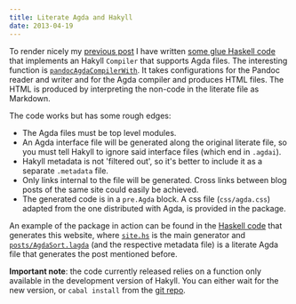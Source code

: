 ```yaml
---
title: Literate Agda and Hakyll
date: 2013-04-19
---
```


To render nicely my [previous post](/posts/AgdaSort.html) I have written [some
glue Haskell code](http://hackage.haskell.org/package/hakyll-agda) that
implements an Hakyll `Compiler` that supports Agda files.  The interesting
function is
[`pandocAgdaCompilerWith`](https://github.com/bitonic/hakyll-agda/blob/master/Hakyll/Web/Agda.hs#L169).
It takes configurations for the Pandoc reader and writer and for the Agda
compiler and produces HTML files.  The HTML is produced by interpreting the
non-code in the literate file as Markdown.

The code works but has some rough edges:

* The Agda files must be top level modules.
* An Agda interface file will be generated along the original literate file, so
  you must tell Hakyll to ignore said interface files (which end in `.agdai`).
* Hakyll metadata is not 'filtered out', so it's better to include it as a
  separate `.metadata` file.
* Only links internal to the file will be generated.  Cross links between blog
  posts of the same site could easily be achieved.
* The generated code is in a `pre.Agda` block.  A css file (`css/agda.css`)
  adapted from the one distributed with Agda, is provided in the package.

An example of the package in action can be found in the
[Haskell code](https://github.com/bitonic/website) that generates this website,
where [`site.hs`](https://github.com/bitonic/website/blob/master/site.hs) is the
main generator and
[`posts/AgdaSort.lagda`](https://github.com/bitonic/website/blob/master/posts/AgdaSort.lagda)
(and the respective metadata file) is a literate Agda file that generates the
post mentioned before.

**Important note**: the code currently released relies on a function only
available in the development version of Hakyll.  You can either wait for the new
version, or `cabal install` from the
[git repo](https://github.com/jaspervdj/hakyll).
